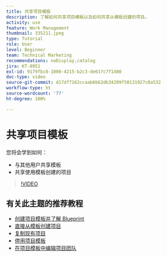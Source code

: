 ```yaml
---
title: 共享项目模板
description: 了解如何共享项目模板以及如何共享从模板创建的项目。
activity: use
feature: Work Management
thumbnail: 335211.jpeg
type: Tutorial
role: User
level: Beginner
team: Technical Marketing
recommendations: noDisplay,catalog
jira: KT-8951
exl-id: 9179fbc8-1000-4215-b2c3-de617c7f1d80
doc-type: video
source-git-commit: d17df7162ccaab6b62db34209f50131927c0a532
workflow-type: ht
source-wordcount: '77'
ht-degree: 100%

---
```


# 共享项目模板

您将会学到如何：

* 与其他用户共享模板
* 共享使用模板创建的项目

>[!VIDEO](https://video.tv.adobe.com/v/3415436/?quality=12&learn=on&enablevpops&captions=chi_hans)

## 有关此主题的推荐教程

* [创建项目模板并了解 Blueprint](/help/manage-work/create-and-manage-project-templates/create-a-project-template.md)
* [直接从模板创建项目](/help/manage-work/create-and-manage-project-templates/create-a-project-directly-from-a-template.md)
* [复制现有项目](/help/manage-work/manage-projects/copy-an-existing-project.md)
* [停用项目模板](/help/manage-work/create-and-manage-project-templates/deactivate-a-project-template.md)
* [在项目模板中编辑项目团队](/help/manage-work/create-and-manage-project-templates/edit-the-project-team-in-a-project-template.md)
